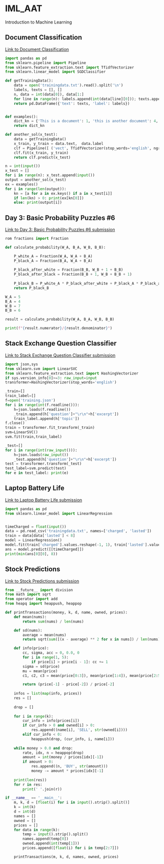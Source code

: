 # IML_AAT
Introduction to Machine Learning

## Document Classification
[Link to Document Classification](https://www.hackerrank.com/challenges/document-classification/submissions/code/392432887)

```python
import pandas as pd
from sklearn.pipeline import Pipeline
from sklearn.feature_extraction.text import TfidfVectorizer
from sklearn.linear_model import SGDClassifier

def getTrainingData():
    data = open('trainingdata.txt').read().split('\n')
    labels, texts = [], []
    n, data = int(data[0]), data[1:]
    for line in range(n): labels.append(int(data[line][0])); texts.append(data[line][2:])
    return pd.DataFrame({'text': texts, 'label': labels})


def examples():
    dict_kn = {'This is a document': 1, 'this is another document': 4, 'documents are seperated by newlines': 8, 'Business means risk': 1, 'They wanted to know how the disbursed': 1}
    return dict_kn

def another_sol(x_test):
    data = getTrainingData()
    x_train, y_train = data.text,  data.label
    clf = Pipeline([ ('vect', TfidfVectorizer(stop_words='english', ngram_range=(1, 1), min_df=4, strip_accents='ascii', lowercase=True)), ('clf', SGDClassifier(class_weight='balanced')) ])
    clf.fit(x_train, y_train)
    return clf.predict(x_test)

n = int(input())
x_test = []
for i in range(n): x_test.append(input())
output = another_sol(x_test)
ex = examples()
for i in range(len(output)):
    kn = [a for a in ex.keys() if a in x_test[i]]
    if len(kn) > 0: print(ex[kn[0]])
    else: print(output[i])

```

## Day 3: Basic Probability Puzzles #6
[Link to Day 3: Basic Probability Puzzles #6 submission](https://www.hackerrank.com/challenges/basic-probability-puzzles-6/submissions/code/392185696)

```python
rom fractions import Fraction

def calculate_probability(W_A, B_A, W_B, B_B):

    P_white_A = Fraction(W_A, W_A + B_A)
    P_black_A = Fraction(B_A, W_A + B_A)
    
    P_black_after_white = Fraction(B_B, W_B + 1 + B_B)
    P_black_after_black = Fraction(B_B + 1, W_B + B_B + 1)
    
    P_black_B = P_white_A * P_black_after_white + P_black_A * P_black_after_black
    return P_black_B

W_A = 5
B_A = 4
W_B = 7
B_B = 6

result = calculate_probability(W_A, B_A, W_B, B_B)

print(f"{result.numerator}/{result.denominator}")


```

## Stack Exchange Question Classifier
[Link to Stack Exchange Question Classifier submission](https://www.hackerrank.com/challenges/stack-exchange-question-classifier/submissions/code/392182517)

```python
import json,sys
from sklearn.svm import LinearSVC
from sklearn.feature_extraction.text import HashingVectorizer
if sys.version_info[0]>=3: raw_input=input
transformer=HashingVectorizer(stop_words='english')

_train=[]
train_label=[]
f=open('training.json')
for i in range(int(f.readline())):
    h=json.loads(f.readline())
    _train.append(h['question']+"\r\n"+h['excerpt'])
    train_label.append(h['topic'])
f.close()
train = transformer.fit_transform(_train)
svm=LinearSVC()
svm.fit(train,train_label)

_test=[]
for i in range(int(raw_input())):
    h=json.loads(raw_input())
    _test.append(h['question']+"\r\n"+h['excerpt'])
test = transformer.transform(_test)
test_label=svm.predict(test)
for e in test_label: print(e)

```


## Laptop Battery Life
[Link to Laptop Battery Life submission](https://www.hackerrank.com/challenges/battery/submissions/code/392182219)

```python
import pandas as pd
from sklearn.linear_model import LinearRegression


timeCharged = float(input())
data = pd.read_csv('trainingdata.txt', names=['charged', 'lasted'])
train = data[data['lasted'] < 8]
model = LinearRegression()
model.fit(train['charged'].values.reshape(-1, 1), train['lasted'].values.reshape(-1, 1))
ans = model.predict([[timeCharged]])
print(min(ans[0][0], 8))
```

## Stock Predictions
[Link to Stock Predictions submission](https://www.hackerrank.com/challenges/stockprediction/submissions/game/392181698)

```python
from __future__ import division
from math import sqrt
from operator import add
from heapq import heappush, heappop

def printTransactions(money, k, d, name, owned, prices):
    def mean(nums):
        return sum(nums) / len(nums)

    def sd(nums):
        average = mean(nums)
        return sqrt(sum([(x - average) ** 2 for x in nums]) / len(nums))

    def info(price):
        cc, sigma, acc = 0, 0.0, 0
        for i in range(1, 5): 
            if price[i] > price[i - 1]: cc += 1
        sigma = sd(price)
        mu = mean(price)
        c1, c2, c3 = mean(price[0:3]), mean(price[1:4]), mean(price[2:5])

        return (price[-1] - price[-2]) / price[-2]
    
    infos = list(map(info, prices))
    res = []
    
    drop = []
    
    for i in range(k):
        cur_info = info(prices[i])
        if cur_info > 0 and owned[i] > 0:
            res.append((name[i], 'SELL', str(owned[i])))
        elif cur_info < 0:
            heappush(drop, (cur_info, i, name[i]))
    
    while money > 0.0 and drop:
        rate, idx, n = heappop(drop)
        amount = int(money / prices[idx][-1])
        if amount > 0:
            res.append((n, 'BUY', str(amount)))
            money -= amount * prices[idx][-1]
    
    print(len(res))
    for r in res:
        print(' '.join(r))

if __name__ == '__main__':
    m, k, d = [float(i) for i in input().strip().split()]
    k = int(k)
    d = int(d)
    names = []
    owned = []
    prices = []
    for data in range(k):
        temp = input().strip().split()
        names.append(temp[0])
        owned.append(int(temp[1]))
        prices.append([float(i) for i in temp[2:7]])

    printTransactions(m, k, d, names, owned, prices)

```
